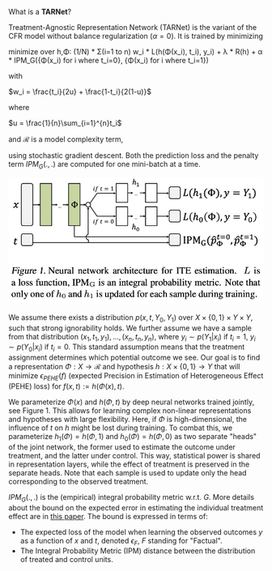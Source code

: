 What is a **TARNet**?

Treatment-Agnostic Representation Network (TARNet) is the variant of the CFR model without balance regularization ($\alpha = 0$). It is trained by minimizing 

minimize over h,Φ: (1/N) * Σ(i=1 to n) w_i * L(h(Φ(x_i), t_i), y_i) + λ * R(h) + α * IPM_G({Φ(x_i) for i where t_i=0}, {Φ(x_i) for i where t_i=1})

with

$w_i = \frac{t_i}{2u} + \frac{1-t_i}{2(1-u)}$

where

$u = \frac{1}{n}\sum_{i=1}^{n}t_i$

and $\mathcal{R}$ is a model complexity term,

using stochastic gradient descent. Both the prediction loss and the penalty term $IPM_G(.,.)$ are computed for one mini-batch at a time. 

![TARNet](../slides/images/TARNet.png "TARNet Architecture")

We assume there exists a distribution $p(x,t,Y_0,Y_1)$ over $X\times\{0,1\}\times Y \times Y$, such that strong ignorability holds. We further assume we have a sample from that distribution $(x_1,t_1,y_1), \dots, (x_n,t_n,y_n)$, where $y_i \sim p(Y_1|x_i)$ if $t_i = 1$, $y_i \sim p(Y_0|x_i)$ if $t_i = 0$. This standard assumption means that the treatment assignment determines which potential outcome we see. Our goal is to find a representation $\Phi : X \to \mathcal{R}$ and hypothesis $h : X \times \{0,1\} \to Y$ that will minimize $\epsilon_{PEHE}(f)$ (expected Precision in Estimation of Heterogeneous Effect (PEHE) loss) for $f(x,t) := h(\Phi(x),t)$.

We parameterize $\Phi(x)$ and $h(\Phi,t)$ by deep neural networks trained jointly, see Figure 1. This allows for learning complex non-linear representations and hypotheses with large flexibility. Here, if $\Phi$ is high-dimensional, the influence of $t$ on $h$ might be lost during training. To combat this, we parameterize $h_1(\Phi) = h(\Phi,1)$ and $h_0(\Phi) = h(\Phi, 0)$ as two separate "heads" of the joint network, the former used to estimate the outcome under treatment, and the latter under control. This way, statistical power is shared in representation layers, while the effect of treatment is preserved in the separate heads. Note that each sample is used to update only the head corresponding to the observed treatment. 

$IPM_G(.,.)$ is the (empirical) integral probability metric w.r.t. $G$. More details about the bound on the expected error in estimating the individual treatment effect are in [this paper](../References/shalit17a.pdf). The bound is expressed in terms of:

- The expected loss of the model when learning the observed outcomes $y$ as a function of $x$ and $t$, denoted $\epsilon_F$, $F$ standing for "Factual".
- The Integral Probability Metric (IPM) distance between the distribution of treated and control units.